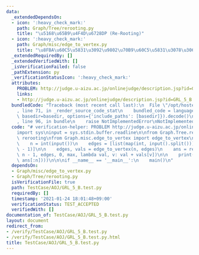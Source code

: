 ```yaml
---
data:
  _extendedDependsOn:
  - icon: ':heavy_check_mark:'
    path: Graph/Tree/rerooting.py
    title: "\u5168\u65B9\u4F4D\u6728DP (Re-Rooting)"
  - icon: ':heavy_check_mark:'
    path: Graph/misc/edge_to_vertex.py
    title: "\u8FBA\u60C5\u5831\u3092\u9802\u70B9\u60C5\u5831\u3078\u3068\u5909\u63DB"
  _extendedRequiredBy: []
  _extendedVerifiedWith: []
  _isVerificationFailed: false
  _pathExtension: py
  _verificationStatusIcon: ':heavy_check_mark:'
  attributes:
    PROBLEM: http://judge.u-aizu.ac.jp/onlinejudge/description.jsp?id=GRL_5_B
    links:
    - http://judge.u-aizu.ac.jp/onlinejudge/description.jsp?id=GRL_5_B
  bundledCode: "Traceback (most recent call last):\n  File \"/opt/hostedtoolcache/Python/3.10.1/x64/lib/python3.10/site-packages/onlinejudge_verify/documentation/build.py\"\
    , line 71, in _render_source_code_stat\n    bundled_code = language.bundle(stat.path,\
    \ basedir=basedir, options={'include_paths': [basedir]}).decode()\n  File \"/opt/hostedtoolcache/Python/3.10.1/x64/lib/python3.10/site-packages/onlinejudge_verify/languages/python.py\"\
    , line 96, in bundle\n    raise NotImplementedError\nNotImplementedError\n"
  code: "# verification-helper: PROBLEM http://judge.u-aizu.ac.jp/onlinejudge/description.jsp?id=GRL_5_B\n\
    import sys\ninput = sys.stdin.buffer.readline\n\nfrom Graph.Tree.rerooting import\
    \ rerooting\nfrom Graph.misc.edge_to_vertex import edge_to_vertex\n\n\ndef main():\n\
    \    n = int(input())\n    edges = [list(map(int, input().split())) for i in range(n\
    \ - 1)]\n\n    edges, vals = edge_to_vertex(n, edges)\n    ans = rerooting(n +\
    \ n - 1, edges, 0, max, lambda val, v: val + vals[v])\n\n    print('\\n'.join(map(str,\
    \ ans[:n])))\n\n\nif __name__ == '__main__':\n    main()\n"
  dependsOn:
  - Graph/misc/edge_to_vertex.py
  - Graph/Tree/rerooting.py
  isVerificationFile: true
  path: TestCase/AOJ/GRL_5_B.test.py
  requiredBy: []
  timestamp: '2021-01-24 18:01:48+09:00'
  verificationStatus: TEST_ACCEPTED
  verifiedWith: []
documentation_of: TestCase/AOJ/GRL_5_B.test.py
layout: document
redirect_from:
- /verify/TestCase/AOJ/GRL_5_B.test.py
- /verify/TestCase/AOJ/GRL_5_B.test.py.html
title: TestCase/AOJ/GRL_5_B.test.py
---
```

